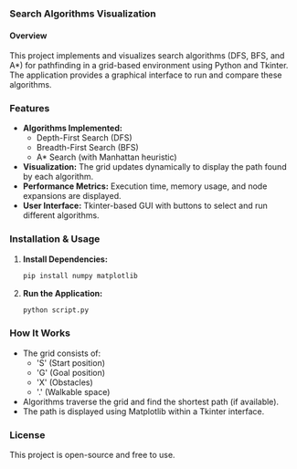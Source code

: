 ### Search Algorithms Visualization

#### Overview
This project implements and visualizes search algorithms (DFS, BFS, and A*) for pathfinding in a grid-based environment using Python and Tkinter. The application provides a graphical interface to run and compare these algorithms.

### Features
* **Algorithms Implemented:**
  * Depth-First Search (DFS)
  * Breadth-First Search (BFS)
  * A* Search (with Manhattan heuristic)
* **Visualization:** The grid updates dynamically to display the path found by each algorithm.
* **Performance Metrics:** Execution time, memory usage, and node expansions are displayed.
* **User Interface:** Tkinter-based GUI with buttons to select and run different algorithms.

### Installation & Usage
1. **Install Dependencies:**
   ```sh
   pip install numpy matplotlib
   ```
2. **Run the Application:**
   ```sh
   python script.py
   ```

### How It Works
* The grid consists of:
  * 'S' (Start position)
  * 'G' (Goal position)
  * 'X' (Obstacles)
  * '.' (Walkable space)
* Algorithms traverse the grid and find the shortest path (if available).
* The path is displayed using Matplotlib within a Tkinter interface.

### License
This project is open-source and free to use.

